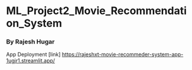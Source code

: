 # ML_Project2_Movie_Recommendation_System
### By Rajesh Hugar
App Deployment [link] https://rajeshxt-movie-recommeder-system-app-1ugjr1.streamlit.app/


